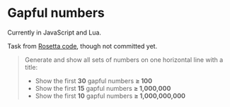 # Gapful numbers

Currently in JavaScript and Lua.

Task from [Rosetta code](https://rosettacode.org/wiki/Gapful_numbers), though not committed yet.  
  >Generate and show all sets of numbers on one horizontal line with a title:
  >* Show the first **30** gapful numbers **≥ 100**
  >* Show the first **15** gapful numbers **≥ 1,000,000**
  >* Show the first **10** gapful numbers **≥ 1,000,000,000**

